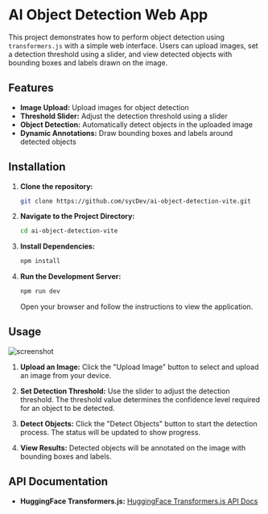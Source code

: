 # AI Object Detection Web App

This project demonstrates how to perform object detection using `transformers.js` with a simple web interface. Users can upload images, set a detection threshold using a slider, and view detected objects with bounding boxes and labels drawn on the image.

## Features

- **Image Upload:** Upload images for object detection
- **Threshold Slider:** Adjust the detection threshold using a slider
- **Object Detection:** Automatically detect objects in the uploaded image
- **Dynamic Annotations:** Draw bounding boxes and labels around detected objects

## Installation

1. **Clone the repository:**

   ```bash
   git clone https://github.com/sycDev/ai-object-detection-vite.git
   ```

2. **Navigate to the Project Directory:**

    ```bash
    cd ai-object-detection-vite
    ```

3. **Install Dependencies:**

    ```bash
    npm install
    ```

4. **Run the Development Server:**

    ```bash
    npm run dev
    ```
    Open your browser and follow the instructions to view the application.

## Usage

![screenshot](https://github.com/user-attachments/assets/d45a6672-3740-47c8-951e-17c9bbf7deb1)

1. **Upload an Image:** Click the "Upload Image" button to select and upload an image from your device.

2. **Set Detection Threshold:** Use the slider to adjust the detection threshold. The threshold value determines the confidence level required for an object to be detected.

3. **Detect Objects:** Click the "Detect Objects" button to start the detection process. The status will be updated to show progress.

4. **View Results:** Detected objects will be annotated on the image with bounding boxes and labels.

## API Documentation

- **HuggingFace Transformers.js:** [HuggingFace Transformers.js API Docs](https://huggingface.co/docs/transformers.js/en/index)
